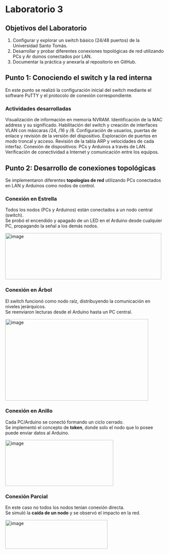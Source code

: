 # Laboratorio 3
## Objetivos del Laboratorio
 1. Configurar y explorar un switch básico (24/48 puertos) de la Universidad Santo
 Tomás.
 2. Desarrollar y probar diferentes conexiones topológicas de red utilizando PCs y Ar
duinos conectados por LAN.
 3. Documentar la práctica y anexarla al repositorio en GitHub.
## Punto 1: Conociendo el switch y la red interna
 En este punto se realizó la configuración inicial del switch mediante el software
 PuTTY y el protocolo de conexión correspondiente.
### Actividades desarrolladas
 Visualización de información en memoria NVRAM.
 Identificación de la MAC address y su significado.
 Habilitación del switch y creación de interfaces VLAN con máscaras /24, /16 y
 /8.
 Configuración de usuarios, puertas de enlace y revisión de la versión del dispositivo.
 Exploración de puertos en modo troncal y acceso.
 Revisión de la tabla ARP y velocidades de cada interfaz.
 Conexión de dispositivos: PCs y Arduinos a través de LAN.
 Verificación de conectividad a Internet y comunicación entre los equipos.
 ## Punto 2: Desarrollo de conexiones topológicas
Se implementaron diferentes **topologías de red** utilizando PCs conectados en LAN y Arduinos como nodos de control.

### Conexión en Estrella
Todos los nodos (PCs y Arduinos) están conectados a un nodo central (switch).  
Se probó el encendido y apagado de un LED en el Arduino desde cualquier PC, propagando la señal a los demás nodos.

<img width="493" height="146" alt="image" src="https://github.com/user-attachments/assets/fdb14e69-c719-45d8-a59d-c87cea7908cf" />

### Conexión en Árbol
El switch funcionó como nodo raíz, distribuyendo la comunicación en niveles jerárquicos.  
Se reenviaron lecturas desde el Arduino hasta un PC central.

<img width="452" height="257" alt="image" src="https://github.com/user-attachments/assets/a96bf182-781a-4781-92e2-fcf381bf8012" />

### Conexión en Anillo
Cada PC/Arduino se conectó formando un ciclo cerrado.  
Se implementó el concepto de **token**, donde solo el nodo que lo posee puede enviar datos al Arduino.

<img width="341" height="145" alt="image" src="https://github.com/user-attachments/assets/1dfeffba-cb9a-4409-86ef-edc496459de1" />

### Conexión Parcial
En este caso no todos los nodos tenían conexión directa.  
Se simuló la **caída de un nodo** y se observó el impacto en la red.

<img width="323" height="91" alt="image" src="https://github.com/user-attachments/assets/2df22ad1-18e7-41d8-aeee-b5602ac5610b" />

